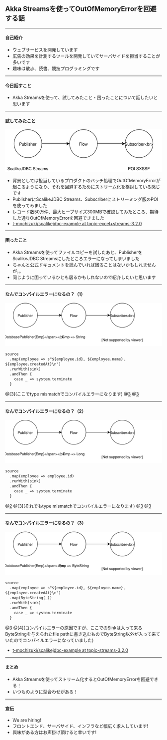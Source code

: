 ## Akka Streamsを使ってOutOfMemoryErrorを回避する話

---

#### <span class="underline">自己紹介</span>

- ウェブサービスを開発しています
- 広告の効果を計測するツールを開発していてサーバサイドを担当することが多いです
- 趣味は散歩、読書、競技プログラミングです

---

#### <span class="underline">今日話すこと</span>

- Akka Streamsを使って、試してみたこと・困ったことについて話したいと思います

---

#### <span class="underline">試してみたこと</span>

![Example](assets/Example.svg)

- 背景としては担当しているプロダクトのバッチ処理でOutOfMemoryErrorが起こるようになり、それを回避するためにストリーム化を検討している感じです
- PublisherにScalikeJDBC Streams、Subscriberにストリーミング版のPOIを使ってみました
- レコード数50万件、最大ヒープサイズ300MBで確認してみたところ、期待した通りOutOfMemoryErrorを回避できました
- [t-mochizuki/scalikejdbc-example at topic-excel+streams-3.2.0](https://github.com/t-mochizuki/scalikejdbc-example/tree/topic-excel%2Bstreams-3.2.0)

---

#### <span class="underline">困ったこと</span>

- Akka Streamsを使ってファイルコピーを試したあと、PublisherをScalikeJDBC Streamsにしたところエラーになってしまいました
- ちゃんと公式ドキュメントを読んでいれば困ることはないかもしれませんが。。
- 同じように困っているひとも居るかもしれないので紹介したいと思います

---

#### <span class="underline">なんでコンパイルエラーになるの？（1）</span>

![Example](assets/Example2_1.svg)

```
source
  .map(employee => s"${employee.id}, ${employee.name}, ${employee.createdAt}\n")
  .runWith(sink)
  .andThen {
    case _ => system.terminate
  }
```
@[3](ここでtype mismatchでコンパイルエラーになります)
@[3](検索してみたのですが、同じようなケースを見つけることができませんでした)
@[3](それで困ってしまったのですが、いろいろ試すことで解決することができました)

---

#### <span class="underline">なんでコンパイルエラーになるの？（2）</span>

![Example](assets/Example2_2.svg)

```
source
  .map(employee => employee.id)
  .runWith(sink)
  .andThen {
    case _ => system.terminate
  }
```
@[2](StringではなくLongにしてみました)
@[3](それでもtype mismatchでコンパイルエラーになります)
@[3](しかし、少しエラーメッセージが変わります)
@[3](それで、ここでByteStringに変換する必要があるということに気が付くことができました)

---

#### <span class="underline">なんでコンパイルエラーになるの？（3）</span>

![Example](assets/Example2_3.svg)

```
source
  .map(employee => s"${employee.id}, ${employee.name}, ${employee.createdAt}\n")
  .map(ByteString(_))
  .runWith(sink)
  .andThen {
    case _ => system.terminate
  }
```
@[3](このようにByteStringに変換するとコンパイルエラーになりません)
@[4](コンパイルエラーの原因ですが、ここでのSinkは入って来るByteStringを与えられたfile pathに書き込むものでByteString以外が入って来ていたのでコンパイルエラーになっていました)

- [t-mochizuki/scalikejdbc-example at topic-streams-3.2.0](https://github.com/t-mochizuki/scalikejdbc-example/tree/topic-streams-3.2.0)

---

#### <span class="underline">まとめ</span>

- Akka Streamsを使ってストリーム化するとOutOfMemoryErrorを回避できる！
- いつものように型合わせがある！

---

#### <span class="underline">宣伝</span>

- We are hiring!
- フロントエンド、サーバサイド、インフラなど幅広く求人しています!
- 興味がある方はお声掛け頂けると幸いです!

